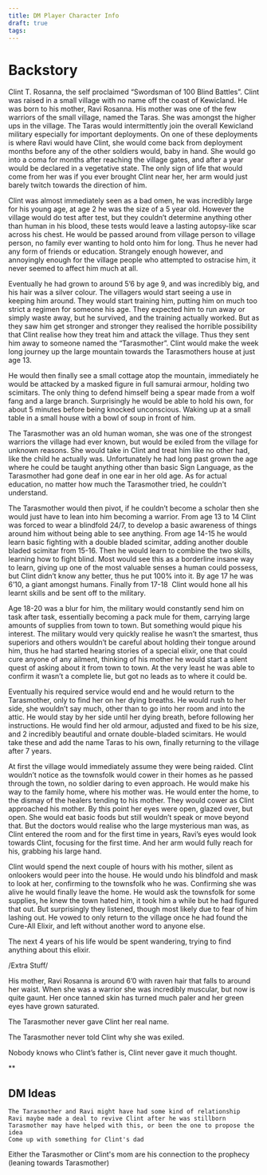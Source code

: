 ```yaml
---
title: DM Player Character Info
draft: true
tags:
---
```

# Backstory
Clint T. Rosanna, the self proclaimed “Swordsman of 100 Blind Battles”. Clint was raised in a small village with no name off the coast of Kewicland. He was born to his mother, Ravi Rosanna. His mother was one of the few warriors of the small village, named the Taras. She was amongst the higher ups in the village. The Taras would intermittently join the overall Kewicland military especially for important deployments. On one of these deployments is where Ravi would have Clint, she would come back from deployment months before any of the other soldiers would, baby in hand. She would go into a coma for months after reaching the village gates, and after a year would be declared in a vegetative state. The only sign of life that would come from her was if you ever brought Clint near her, her arm would just barely twitch towards the direction of him.

Clint was almost immediately seen as a bad omen, he was incredibly large for his young age, at age 2 he was the size of a 5 year old. However the village would do test after test, but they couldn’t determine anything other than human in his blood, these tests would leave a lasting autopsy-like scar across his chest. He would be passed around from village person to village person, no family ever wanting to hold onto him for long. Thus he never had any form of friends or education. Strangely enough however, and annoyingly enough for the village people who attempted to ostracise him, it never seemed to affect him much at all.

Eventually he had grown to around 5’6 by age 9, and was incredibly big, and his hair was a silver colour. The villagers would start seeing a use in keeping him around. They would start training him, putting him on much too strict a regimen for someone his age. They expected him to run away or simply waste away, but he survived, and the training actually worked. But as they saw him get stronger and stronger they realised the horrible possibility that Clint realise how they treat him and attack the village. Thus they sent him away to someone named the “Tarasmother”. Clint would make the week long journey up the large mountain towards the Tarasmothers house at just age 13.

He would then finally see a small cottage atop the mountain, immediately he would be attacked by a masked figure in full samurai armour, holding two scimitars. The only thing to defend himself being a spear made from a wolf fang and a large branch. Surprisingly he would be able to hold his own, for about 5 minutes before being knocked unconscious. Waking up at a small table in a small house with a bowl of soup in front of him.

The Tarasmother was an old human woman, she was one of the strongest warriors the village had ever known, but would be exiled from the village for unknown reasons. She would take in Clint and treat him like no other had, like the child he actually was. Unfortunately he had long past grown the age where he could be taught anything other than basic Sign Language, as the Tarasmother had gone deaf in one ear in her old age. As for actual education, no matter how much the Tarasmother tried, he couldn't understand.

The Tarasmother would then pivot, if he couldn’t become a scholar then she would just have to lean into him becoming a warrior. From age 13 to 14 Clint was forced to wear a blindfold 24/7, to develop a basic awareness of things around him without being able to see anything. From age 14-15 he would learn basic fighting with a double bladed scimitar, adding another double bladed scimitar from 15-16. Then he would learn to combine the two skills, learning how to fight blind. Most would see this as a borderline insane way to learn, giving up one of the most valuable senses a human could possess, but Clint didn’t know any better, thus he put 100% into it. By age 17 he was 6’10, a giant amongst humans. Finally from 17-18  Clint would hone all his learnt skills and be sent off to the military. 

Age 18-20 was a blur for him, the military would constantly send him on task after task, essentially becoming a pack mule for them, carrying large amounts of supplies from town to town. But something would pique his interest. The military would very quickly realise he wasn’t the smartest, thus superiors and others wouldn’t be careful about holding their tongue around him, thus he had started hearing stories of a special elixir, one that could cure anyone of any ailment, thinking of his mother he would start a silent quest of asking about it from town to town. At the very least he was able to confirm it wasn’t a complete lie, but got no leads as to where it could be.

Eventually his required service would end and he would return to the Tarasmother, only to find her on her dying breaths. He would rush to her side, she wouldn’t say much, other than to go into her room and into the attic. He would stay by her side until her dying breath, before following her instructions. He would find her old armour, adjusted and fixed to be his size, and 2 incredibly beautiful and ornate double-bladed scimitars. He would take these and add the name Taras to his own, finally returning to the village after 7 years.

At first the village would immediately assume they were being raided. Clint wouldn’t notice as the townsfolk would cower in their homes as he passed through the town, no soldier daring to even approach. He would make his way to the family home, where his mother was. He would enter the home, to the dismay of the healers tending to his mother. They would cower as Clint approached his mother. By this point her eyes were open, glazed over, but open. She would eat basic foods but still wouldn’t speak or move beyond that. But the doctors would realise who the large mysterious man was, as Clint entered the room and for the first time in years, Ravi’s eyes would look towards Clint, focusing for the first time. And her arm would fully reach for his, grabbing his large hand.

Clint would spend the next couple of hours with his mother, silent as onlookers would peer into the house. He would undo his blindfold and mask to look at her, confirming to the townsfolk who he was. Confirming she was alive he would finally leave the home. He would ask the townsfolk for some supplies, he knew the town hated him, it took him a while but he had figured that out. But surprisingly they listened, though most likely due to fear of him lashing out. He vowed to only return to the village once he had found the Cure-All Elixir, and left without another word to anyone else.

The next 4 years of his life would be spent wandering, trying to find anything about this elixir.

  

/Extra Stuff/

  

His mother, Ravi Rosanna is around 6’0 with raven hair that falls to around her waist. When she was a warrior she was incredibly muscular, but now is quite gaunt. Her once tanned skin has turned much paler and her green eyes have grown saturated.

  

The Tarasmother never gave Clint her real name.

  

The Tarasmother never told Clint why she was exiled.

  

Nobody knows who Clint’s father is, Clint never gave it much thought.

**

## DM Ideas

	The Tarasmother and Ravi might have had some kind of relationship
	Ravi maybe made a deal to revive Clint after he was stillborn
	Tarasmother may have helped with this, or been the one to propose the idea
	Come up with something for Clint's dad

Either the Tarasmother or Clint's mom are his connection to the prophecy (leaning towards Tarasmother)